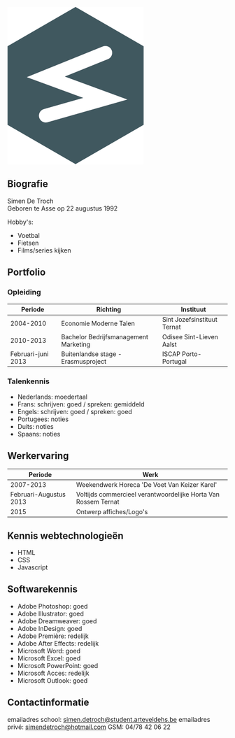 ![Logo](/Logo/logoRepo.png)

## Biografie
Simen De Troch <br>
Geboren te Asse op 22 augustus 1992

Hobby's:
* Voetbal
* Fietsen
* Films/series kijken

## Portfolio
### Opleiding
Periode | Richting | Instituut
--------|----------|-----------
2004-2010 | Economie Moderne Talen | Sint Jozefsinstituut Ternat
2010-2013 | Bachelor Bedrijfsmanagement Marketing | Odisee Sint-Lieven Aalst
Februari-juni 2013 | Buitenlandse stage - Erasmusproject | ISCAP Porto-Portugal

### Talenkennis
* Nederlands: moedertaal
* Frans:		schrijven: goed / spreken: gemiddeld 
* Engels:		schrijven: goed / spreken: goed
* Portugees:	noties
* Duits:		noties
* Spaans:		noties

## Werkervaring
Periode | Werk
--------|---------
2007-2013 | Weekendwerk Horeca 'De Voet Van Keizer Karel'
Februari-Augustus 2013 | Voltijds commercieel verantwoordelijke Horta Van Rossem Ternat
2015 | Ontwerp affiches/Logo's

## Kennis webtechnologieën
* HTML
* CSS
* Javascript

## Softwarekennis
* Adobe Photoshop:	goed
* Adobe Illustrator:	goed
* Adobe Dreamweaver:	goed
* Adobe InDesign:	goed
* Adobe Première:	redelijk
* Adobe After Effects: redelijk
* Microsoft Word:	goed
* Microsoft Excel:	goed
* Microsoft PowerPoint:	goed
* Microsoft Acces:	redelijk
* Microsoft Outlook:	goed

## Contactinformatie
emailadres school: simen.detroch@student.arteveldehs.be
emailadres privé: simendetroch@hotmail.com
GSM: 04/78 42 06 22